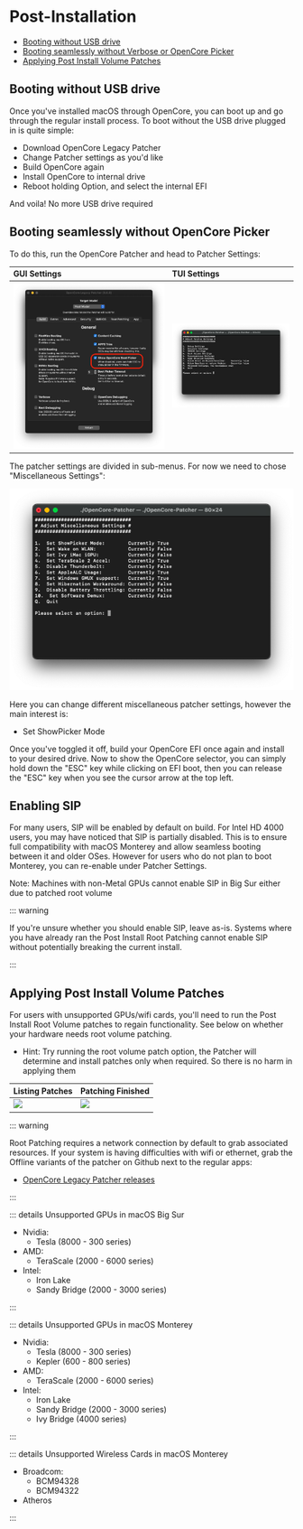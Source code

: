 # Post-Installation

* [Booting without USB drive](#booting-without-usb-drive)
* [Booting seamlessly without Verbose or OpenCore Picker](#booting-seamlessly-without-verbose-or-opencore-picker)
* [Applying Post Install Volume Patches](#applying-post-install-volume-patches)

## Booting without USB drive

Once you've installed macOS through OpenCore, you can boot up and go through the regular install process. To boot without the USB drive plugged in is quite simple:

* Download OpenCore Legacy Patcher
* Change Patcher settings as you'd like
* Build OpenCore again
* Install OpenCore to internal drive
* Reboot holding Option, and select the internal EFI

And voila! No more USB drive required

## Booting seamlessly without OpenCore Picker

To do this, run the OpenCore Patcher and head to Patcher Settings:

| GUI Settings | TUI Settings
| :--- | :--- |
|![](../images/OCLP-GUI-Settings-ShowPicker.png) | ![](../images/settings.png) |

The patcher settings are divided in sub-menus. For now we need to chose "Miscellaneous Settings":

![](../images/settings-miscellaneous.png)

Here you can change different miscellaneous patcher settings, however the main interest is:

* Set ShowPicker Mode

Once you've toggled it off, build your OpenCore EFI once again and install to your desired drive. Now to show the OpenCore selector, you can simply hold down the "ESC" key while clicking on EFI boot, then you can release the "ESC" key when you see the cursor arrow at the top left.

## Enabling SIP

For many users, SIP will be enabled by default on build. For Intel HD 4000 users, you may have noticed that SIP is partially disabled. This is to ensure full compatibility with macOS Monterey and allow seamless booting between it and older OSes. However for users who do not plan to boot Monterey, you can re-enable under Patcher Settings.

Note: Machines with non-Metal GPUs cannot enable SIP in Big Sur either due to patched root volume

::: warning 

If you're unsure whether you should enable SIP, leave as-is. Systems where you have already ran the Post Install Root Patching cannot enable SIP without potentially breaking the current install. 

:::

## Applying Post Install Volume Patches

For users with unsupported GPUs/wifi cards, you'll need to run the Post Install Root Volume patches to regain functionality. See below on whether your hardware needs root volume patching. 

* Hint: Try running the root volume patch option, the Patcher will determine and install patches only when required. So there is no harm in applying them


| Listing Patches | Patching Finished |
| :--- | :--- |
| ![](../images/OCLP-GUI-Root-Patching-List.png) | ![](../images/OCLP-GUI-Root-Patching-Finished.png) |


::: warning

Root Patching requires a network connection by default to grab associated resources. If your system is having difficulties with wifi or ethernet, grab the Offline variants of the patcher on Github next to the regular apps:

* [OpenCore Legacy Patcher releases](https://github.com/dortania/OpenCore-Legacy-Patcher/releases/latest)

:::

::: details Unsupported GPUs in macOS Big Sur

* Nvidia:
  * Tesla (8000 - 300 series)
* AMD:
  * TeraScale (2000 - 6000 series)
* Intel:
  * Iron Lake
  * Sandy Bridge (2000 - 3000 series)

:::

::: details Unsupported GPUs in macOS Monterey

* Nvidia:
  * Tesla (8000 - 300 series)
  * Kepler (600 - 800 series)
* AMD:
  * TeraScale (2000 - 6000 series)
* Intel:
  * Iron Lake
  * Sandy Bridge (2000 - 3000 series)
  * Ivy Bridge (4000 series)

:::

::: details Unsupported Wireless Cards in macOS Monterey

* Broadcom:
  * BCM94328
  * BCM94322
* Atheros

:::
